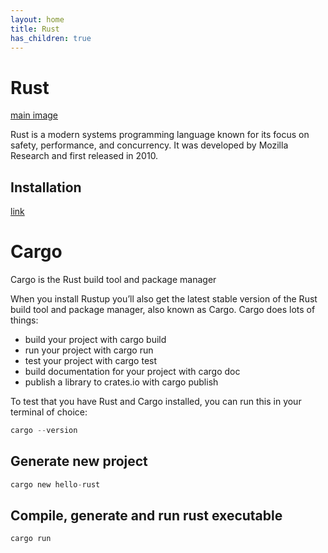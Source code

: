 ```yaml
---
layout: home
title: Rust
has_children: true
---
```


# Rust

[main image](wsrv.nl/?url=rust-lang.org/static/images/rust-social-wide.jpg&w=600)

Rust is a modern systems programming language known for its focus on safety, performance, and concurrency. It was developed by Mozilla Research and first released in 2010. 

## Installation
[link](https://www.rust-lang.org/learn/get-started)

# Cargo
Cargo is the Rust build tool and package manager

When you install Rustup you’ll also get the latest stable version of the Rust build tool and package manager, also known as Cargo. Cargo does lots of things:

- build your project with cargo build
- run your project with cargo run
- test your project with cargo test
- build documentation for your project with cargo doc
- publish a library to crates.io with cargo publish

To test that you have Rust and Cargo installed, you can run this in your terminal of choice:
```rs
cargo --version
```

## Generate new project
```rs
cargo new hello-rust
```

## Compile, generate and run rust executable
```rs
cargo run
```